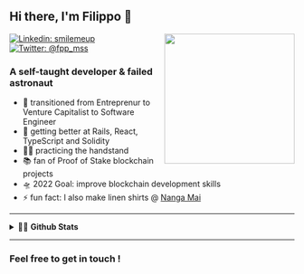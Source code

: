 ## Hi there, I'm Filippo 👋
<img align='right' src="https://media.giphy.com/media/wET3URacPVM9G/giphy.gif" width="230">

[![Linkedin: smilemeup](https://img.shields.io/badge/-smilemeup-blue?style=flat-square&logo=Linkedin&logoColor=white&link=https://www.linkedin.com/in/thaianebraga/)][Linkedin] [![Twitter: @fpp_mss](https://img.shields.io/badge/-smilemeup-light-blue?style=flat-square&logo=Twitter&logoColor=white&link=https://twitter.com/fpp_mss)][Twitter]


### A self-taught developer & failed astronaut


- 🌱 transitioned from Entreprenur to Venture Capitalist to Software Engineer
- 🧠 getting better at Rails, React, TypeScript and Solidity
- 🤸🏻 practicing the handstand
- 📚 fan of Proof of Stake blockchain projects
- 🛸 2022 Goal: improve blockchain development skills
- ⚡ fun fact: I also make linen shirts @ [Nanga Mai][NangaMai]

---

<details>
  <summary>🧑‍🚀 <strong>Github Stats</strong></summary>

  <img align="left" alt="filippomassarelli Github Stats" src="https://github-readme-stats.vercel.app/api?username=filippomassarelli&show_icons=true&hide_border=true&count_private=true&hide=stars,issues,contribs,prs" />

</details>

---

### Feel free to get in touch !

[Linkedin]: https://www.linkedin.com/in/smilemeup/
[Twitter]: https://twitter.com/fpp_mss
[GitHub]: https://github.com/filippomassarelli
[Seedrs]: https://seedrs.com/
[NangaMai]: https://www.nanga-mai.com/
[satoshi]: https://bitcoin.org/bitcoin.pdf/
